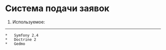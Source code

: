 Система подачи заявок
========================

1) Используемое:
----------------------------------
    *   Symfony 2.4
    *   Doctrine 2
    *   Gedmo


